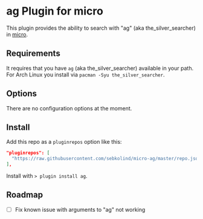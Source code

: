 # ag Plugin for micro

This plugin provides the ability to search with "ag" (aka the_silver_searcher) in [micro](https://github.com/zyedidia/micro).

## Requirements

It requires that you have `ag` (aka the_silver_searcher) available in your path. For Arch Linux you install via `pacman -Syu the_silver_searcher`.

## Options

There are no configuration options at the moment.

## Install

Add this repo as a `pluginrepos` option like this:

```json
"pluginrepos": [
  "https://raw.githubusercontent.com/sebkolind/micro-ag/master/repo.json"
],
```

Install with `> plugin install ag`.

## Roadmap

- [ ] Fix known issue with arguments to "ag" not working
